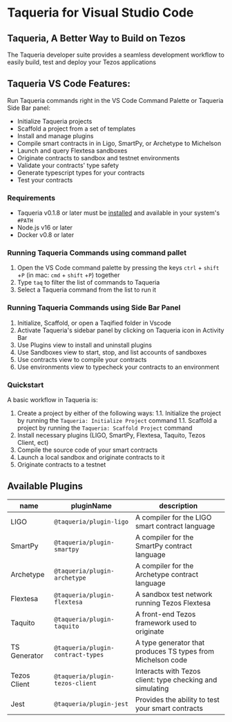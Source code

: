 # Taqueria for Visual Studio Code

## Taqueria, A Better Way to Build on Tezos

The Taqueria developer suite provides a seamless development workflow to easily build, test and deploy your Tezos applications

## Taqueria VS Code Features:
Run Taqueria commands right in the VS Code Command Palette or Taqueria Side Bar panel:
- Initialize Taqueria projects
- Scaffold a project from a set of templates
- Install and manage plugins
- Compile smart contracts in in Ligo, SmartPy, or Archetype to Michelson
- Launch and query Flextesa sandboxes
- Originate contracts to sandbox and testnet environments
- Validate your contracts' type safety
- Generate typescript types for your contracts
- Test your contracts

### Requirements

- Taqueria v0.1.8 or later must be [installed](https://taqueria.io/docs/getting-started/installation/) and available in your system's `#PATH`
- Node.js v16 or later
- Docker v0.8 or later

### Running Taqueria Commands using command pallet
1. Open the VS Code command palette by pressing the keys `ctrl` + `shift` +`P` (in mac: `cmd` + `shift` +`P`) together
2. Type `taq` to filter the list of commands to Taqueria
3. Select a Taqueria command from the list to run it

### Running Taqueria Commands using Side Bar Panel
1. Initialize, Scaffold, or open a Taqified folder in Vscode
2. Activate Taqueria's sidebar panel by clicking on Taqueria icon in Activity Bar
3. Use Plugins view to install and uninstall plugins
4. Use Sandboxes view to start, stop, and list accounts of sandboxes
5. Use contracts view to compile your contracts
6. Use environments view to typecheck your contracts to an environment

### Quickstart

A basic workflow in Taqueria is:

1. Create a project by either of the following ways:
    1.1. Initialize the project by running the `Taqueria: Initialize Project` command
    1.1. Scaffold a project by running the `Taqueria: Scaffold Project` command
2. Install necessary plugins (LIGO, SmartPy, Flextesa, Taquito, Tezos Client, ect)
3. Compile the source code of your smart contracts
4. Launch a local sandbox and originate contracts to it
5. Originate contracts to a testnet

## Available Plugins

| name         |  pluginName                       |  description                                                |
|--------------|------------------------------     |-------------------------------------------------------------|
| LIGO         | `@taqueria/plugin-ligo`           | A compiler for the LIGO smart contract language             |
| SmartPy      | `@taqueria/plugin-smartpy`        | A compiler for the SmartPy contract language                |
| Archetype    | `@taqueria/plugin-archetype`      | A compiler for the Archetype contract language              |
| Flextesa     | `@taqueria/plugin-flextesa`       | A sandbox test network running Tezos Flextesa               | 
| Taquito      | `@taqueria/plugin-taquito`        | A front-end Tezos framework used to originate               |
| TS Generator | `@taqueria/plugin-contract-types` | A type generator that produces TS types from Michelson code |
| Tezos Client | `@taqueria/plugin-tezos-client`   | Interacts with Tezos client: type checking and simulating   |
| Jest         | `@taqueria/plugin-jest`           | Provides the ability to test your smart contracts           |

